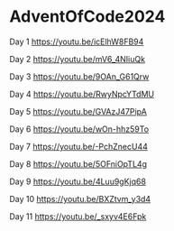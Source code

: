 # AdventOfCode2024

Day 1 https://youtu.be/icElhW8FB94

Day 2 https://youtu.be/mV6_4NIiuQk

Day 3 https://youtu.be/9OAn_G61Qrw

Day 4 https://youtu.be/RwyNpcYTdMU

Day 5 https://youtu.be/GVAzJ47PipA

Day 6 https://youtu.be/wOn-hhz59To

Day 7 https://youtu.be/-PchZnecU44

Day 8 https://youtu.be/5OFniOpTL4g

Day 9 https://youtu.be/4Luu9gKjq68

Day 10 https://youtu.be/BXZtvm_y3d4

Day 11 https://youtu.be/_sxyv4E6Fpk
